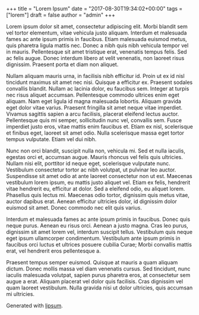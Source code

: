 +++
title = "Lorem Ipsum"
date = "2017-08-30T19:34:02+00:00"
tags = ["lorem"]
draft = false
author = "admin"
+++

Lorem ipsum dolor sit amet, consectetur adipiscing elit. Morbi blandit sem vel tortor elementum, vitae vehicula justo aliquam. Interdum et malesuada fames ac ante ipsum primis in faucibus. Etiam malesuada euismod metus, quis pharetra ligula mattis nec. Donec a nibh quis nibh vehicula tempor vel in mauris. Pellentesque sit amet tristique erat, venenatis tempus felis. Sed ac felis augue. Donec interdum libero at velit venenatis, non laoreet risus dignissim. Praesent porta et diam non aliquet.

Nullam aliquam mauris urna, in facilisis nibh efficitur id. Proin ut ex id nisl tincidunt maximus sit amet nec nisi. Quisque a efficitur ex. Praesent sodales convallis blandit. Nullam ac lacinia dolor, eu faucibus sem. Integer at turpis nec risus aliquet accumsan. Pellentesque commodo ultrices enim eget aliquam. Nam eget ligula id magna malesuada lobortis. Aliquam gravida eget dolor vitae varius. Praesent fringilla sit amet neque vitae imperdiet. Vivamus sagittis sapien a arcu facilisis, placerat eleifend lectus auctor. Pellentesque quis mi semper, sollicitudin nunc vel, convallis sem. Fusce imperdiet justo eros, vitae mattis enim faucibus et. Etiam ex nisl, scelerisque et finibus eget, laoreet sit amet odio. Nulla scelerisque massa eget tortor tempus vulputate. Etiam vel dui nibh.

Nunc non orci blandit, suscipit nulla non, vehicula mi. Sed et nulla iaculis, egestas orci et, accumsan augue. Mauris rhoncus vel felis quis ultricies. Nullam nisi elit, porttitor id neque eget, scelerisque vulputate nunc. Vestibulum consectetur tortor ac nibh volutpat, ut pulvinar leo auctor. Suspendisse sit amet odio at ante laoreet consectetur non ut est. Maecenas vestibulum lorem ipsum, eu mattis justo aliquet vel. Etiam ex felis, hendrerit vitae hendrerit eu, efficitur at dolor. Sed a eleifend odio, eu aliquet lorem. Phasellus quis lectus mi. Maecenas odio tortor, dignissim quis metus vitae, auctor dapibus erat. Aenean efficitur ultricies dolor, id dignissim dolor euismod sit amet. Donec commodo nec elit quis varius.

Interdum et malesuada fames ac ante ipsum primis in faucibus. Donec quis neque purus. Aenean eu risus orci. Aenean a justo magna. Cras leo purus, dignissim sit amet lorem vel, interdum suscipit tellus. Vestibulum quis neque eget ipsum ullamcorper condimentum. Vestibulum ante ipsum primis in faucibus orci luctus et ultrices posuere cubilia Curae; Morbi convallis mattis erat, vel hendrerit eros pellentesque a.

Praesent tempus semper euismod. Quisque at mauris a quam aliquam dictum. Donec mollis massa vel diam venenatis cursus. Sed tincidunt, nunc iaculis malesuada volutpat, sapien purus pharetra eros, at consectetur sem augue a erat. Aliquam placerat vel dolor quis facilisis. Cras dignissim vel quam laoreet vestibulum. Nulla gravida nisi ut dolor ultricies, quis accumsan mi ultricies.

Generated with [lipsum](http://www.lipsum.com/).
